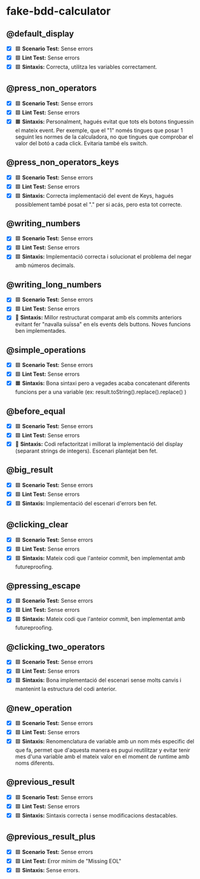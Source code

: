 # fake-bdd-calculator

## @default_display 
- [X] 🟩 **Scenario Test:** Sense errors
- [X] 🟩 **Lint Test:** Sense errors
- [X] 🟩 **Sintaxis:** Correcta, utilitza les variables correctament.

## @press_non_operators
- [X] 🟩 **Scenario Test:** Sense errors
- [X] 🟩 **Lint Test:** Sense errors
- [X] 🟧 **Sintaxis:** Personalment, hagués evitat que tots els botons tinguessin el mateix event. Per exemple, que el "1" només tingues que posar 1 seguint les normes de la calculadora, no que tingues que comprobar el valor del botó a cada click. Evitaria també els switch.

## @press_non_operators_keys
- [X] 🟩 **Scenario Test:** Sense errors
- [X] 🟩 **Lint Test:** Sense errors
- [X] 🟩 **Sintaxis:** Correcta implementació del event de Keys, hagués possiblement també posat el "." per si acás, pero esta tot correcte.

## @writing_numbers
- [X] 🟩 **Scenario Test:** Sense errors
- [X] 🟩 **Lint Test:** Sense errors
- [X] 🟩 **Sintaxis:** Implementació correcta i solucionat el problema del negar amb números decimals.

## @writing_long_numbers
- [X] 🟩 **Scenario Test:** Sense errors
- [X] 🟩 **Lint Test:** Sense errors
- [X] 🔼 **Sintaxis:** Millor restructurat comparat amb els commits anteriors evitant fer "navalla suïssa" en els events dels buttons. Noves funcions ben implementades.

## @simple_operations
- [X] 🟩 **Scenario Test:** Sense errors
- [X] 🟩 **Lint Test:** Sense errors
- [X] 🟧 **Sintaxis:** Bona sintaxi pero a vegades acaba concatenant diferents funcions per a una variable (ex: result.toString().replace().replace() )

## @before_equal
- [X] 🟩 **Scenario Test:** Sense errors
- [X] 🟩 **Lint Test:** Sense errors
- [X] 🔼 **Sintaxis:** Codi refactoritzat i millorat la implementació del display (separant strings de integers). Escenari plantejat ben fet.

## @big_result
- [X] 🟩 **Scenario Test:** Sense errors
- [X] 🟩 **Lint Test:** Sense errors
- [X] 🟩 **Sintaxis:** Implementació del escenari d'errors ben fet.

## @clicking_clear
- [X] 🟩 **Scenario Test:** Sense errors
- [X] 🟩 **Lint Test:** Sense errors
- [X] 🟩 **Sintaxis:** Mateix codi que l'anteior commit, ben implementat amb futureproofing.

## @pressing_escape
- [X] 🟩 **Scenario Test:** Sense errors
- [X] 🟩 **Lint Test:** Sense errors
- [X] 🟩 **Sintaxis:** Mateix codi que l'anteior commit, ben implementat amb futureproofing.

## @clicking_two_operators
- [X] 🟩 **Scenario Test:** Sense errors
- [X] 🟩 **Lint Test:** Sense errors
- [X] 🟩 **Sintaxis:** Bona implementació del escenari sense molts canvis i mantenint la estructura del codi anterior.

## @new_operation
- [X] 🟩 **Scenario Test:** Sense errors
- [X] 🟩 **Lint Test:** Sense errors
- [X] 🟩 **Sintaxis:** Renomenclatura de variable amb un nom més especific del que fa, permet que d'aquesta manera es pugui reutilitzar y evitar tenir mes d'una variable amb el mateix valor en el moment de runtime amb noms diferents.

## @previous_result
- [X] 🟩 **Scenario Test:** Sense errors
- [X] 🟩 **Lint Test:** Sense errors
- [X] 🟩 **Sintaxis:** Sintaxis correcta i sense modificacions destacables.

## @previous_result_plus
- [X] 🟩 **Scenario Test:** Sense errors
- [X] 🟩 **Lint Test:** Error mínim de "Missing EOL"
- [X] 🟩 **Sintaxis:** Sense errors.